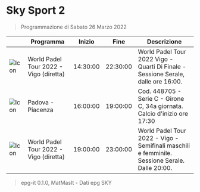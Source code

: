 # Sky Sport 2
> Programmazione di Sabato 26 Marzo 2022

||Programma|Inizio|Fine|Descrizione|
|---|---|---|---|---|
|![Icon](https://guidatv.sky.it/uuid/b3de4a33-3b3e-4816-af1a-a2984e71c86b/cover?md5ChecksumParam=00bbfc1b2f388ae8893701477558fdf0)|World Padel Tour 2022 - Vigo (diretta)|14:30:00|22:30:00|World Padel Tour 2022 Vigo - Quarti Di Finale - Sessione Serale, dalle ore 16:00.
|![Icon](https://guidatv.sky.it/uuid/13e7fa3a-3dec-454c-9151-0f113a745648/cover?md5ChecksumParam=7ecb62771cf17735ee21db99054f56f2)|Padova - Piacenza|16:00:00|19:00:00|Cod. 448705 - Serie C - Girone C, 34a giornata. Calcio d&#039;inizio ore 17:30
|![Icon](https://guidatv.sky.it/uuid/37ca0ffe-7c51-46bc-9964-dabe3b80cf0f/cover?md5ChecksumParam=062e7de95659bc82616ff24d0dd21c0d)|World Padel Tour 2022 - Vigo (diretta)|19:00:00|23:00:00|World Padel Tour 2022 - Vigo - Semifinali maschili e femminile. Sessione Serale. Dalle 20:00.



 > epg-it 0.1.0, MatMasIt - Dati epg SKY